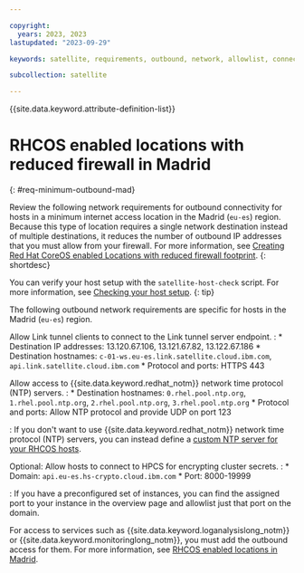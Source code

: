 ```yaml
---

copyright:
  years: 2023, 2023
lastupdated: "2023-09-29"

keywords: satellite, requirements, outbound, network, allowlist, connectivity, firewall, rhcos, madrid

subcollection: satellite

---
```


{{site.data.keyword.attribute-definition-list}}

# RHCOS enabled locations with reduced firewall in Madrid
{: #req-minimum-outbound-mad}
  
Review the following network requirements for outbound connectivity for hosts in a minimum internet access location in the Madrid (`eu-es`) region. Because this type of location requires a single network destination instead of multiple destinations, it reduces the number of outbound IP addresses that you must allow from your firewall. For more information, see [Creating Red Hat CoreOS enabled Locations with reduced firewall footprint](/docs/satellite?topic=satellite-coreos-reduced-firewall).
{: shortdesc}


You can verify your host setup with the `satellite-host-check` script. For more information, see [Checking your host setup](/docs/satellite?topic=satellite-host-network-check).
{: tip}

  
The following outbound network requirements are specific for hosts in the Madrid (`eu-es`) region.

Allow Link tunnel clients to connect to the Link tunnel server endpoint.
:    * Destination IP addresses: 13.120.67.106, 13.121.67.82, 13.122.67.186
     * Destination hostnames: `c-01-ws.eu-es.link.satellite.cloud.ibm.com`, `api.link.satellite.cloud.ibm.com`
     * Protocol and ports: HTTPS 443

Allow access to {{site.data.keyword.redhat_notm}} network time protocol (NTP) servers.
:    * Destination hostnames: `0.rhel.pool.ntp.org`, `1.rhel.pool.ntp.org`, `2.rhel.pool.ntp.org`, `3.rhel.pool.ntp.org`
     * Protocol and ports: Allow NTP protocol and provide UDP on port 123
     
:    If you don't want to use {{site.data.keyword.redhat_notm}} network time protocol (NTP) servers, you can instead define a [custom NTP server for your RHCOS hosts](/docs/satellite?topic=satellite-config-custom-ntp).

Optional:  Allow hosts to connect to HPCS for encrypting cluster secrets.
:    * Domain: `api.eu-es.hs-crypto.cloud.ibm.com`
     * Port: 8000-19999 

:    If you have a preconfigured set of instances, you can find the assigned port to your instance in the overview page and allowlist just that port on the domain.

For access to services such as {{site.data.keyword.loganalysislong_notm}} or {{site.data.keyword.monitoringlong_notm}}, you must add the outbound access for them. For more information, see [RHCOS enabled locations in Madrid](/docs/satellite?topic=satellite-reqs-host-rhcos-outbound-mad).




